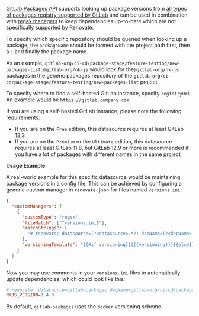 [GitLab Packages API](https://docs.gitlab.com/ee/api/packages.html) supports looking up package versions from [all types of packages registry supported by GitLab](https://docs.gitlab.com/ee/user/packages/package_registry/index.html) and can be used in combination with [regex managers](https://docs.renovatebot.com/modules/manager/regex/) to keep dependencies up-to-date which are not specifically supported by Renovate.

To specify which specific repository should be queried when looking up a package, the `packageName` should be formed with the project path first, then a `:` and finally the package name.

As an example, `gitlab-org/ci-cd/package-stage/feature-testing/new-packages-list:@gitlab-org/nk-js` would look for the`@gitlab-org/nk-js` packages in the generic packages repository of the `gitlab-org/ci-cd/package-stage/feature-testing/new-packages-list` project.

To specify where to find a self-hosted GitLab instance, specify `registryUrl`.
An example would be `https://gitlab.company.com`.

If you are using a self-hosted GitLab instance, please note the following requirements:

- If you are on the `Free` edition, this datasource requires at least GitLab 13.3
- If you are on the `Premium` or the `Ultimate` edition, this datasource requires at least GitLab 11.8, but GitLab 12.9 or more is recommended if you have a lot of packages with different names in the same project

**Usage Example**

A real-world example for this specific datasource would be maintaining package versions in a config file.
This can be achieved by configuring a generic custom manager in `renovate.json` for files named `versions.ini`:

```json
{
  "customManagers": [
    {
      "customType": "regex",
      "fileMatch": ["^versions.ini$"],
      "matchStrings": [
        "# renovate: datasource=(?<datasource>.*?) depName=(?<depName>.*?)( versioning=(?<versioning>.*?))?( registryUrl=(?<registryUrl>.*?))?\\s.*?_VERSION=(?<currentValue>.*)\\s"
      ],
      "versioningTemplate": "{{#if versioning}}{{{versioning}}}{{else}}semver{{/if}}"
    }
  ]
}
```

Now you may use comments in your `versions.ini` files to automatically update dependencies, which could look like this:

```ini
# renovate: datasource=gitlab-packages depName=gitlab-org/ci-cd/package-stage/feature-testing/new-packages-list:@gitlab-org/nk-js versioning=semver registryUrl=https://gitlab.com
NKJS_VERSION=3.4.0

```

By default, `gitlab-packages` uses the `docker` versioning scheme.
